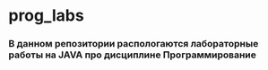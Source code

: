 # prog_labs

### В данном репозитории распологаются лабораторные работы на JAVA про дисциплине Программирование
